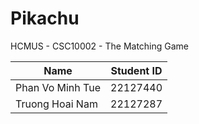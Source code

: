 # Pikachu

HCMUS - CSC10002 - The Matching Game

| Name               | Student ID |
| ------------------ | ---------- |
| Phan Vo Minh Tue   | 22127440   |
| Truong Hoai Nam    | 22127287   |
